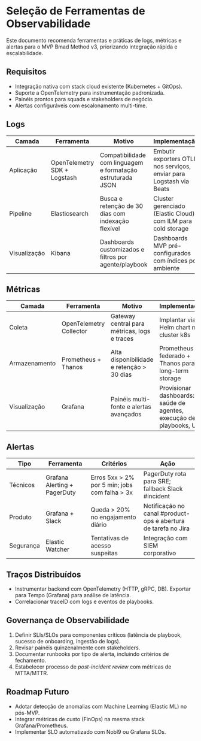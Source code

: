 # Seleção de Ferramentas de Observabilidade

Este documento recomenda ferramentas e práticas de logs, métricas e alertas para o MVP Bmad Method v3, priorizando integração rápida e escalabilidade.

## Requisitos

- Integração nativa com stack cloud existente (Kubernetes + GitOps).
- Suporte a OpenTelemetry para instrumentação padronizada.
- Painéis prontos para squads e stakeholders de negócio.
- Alertas configuráveis com escalonamento multi-time.

## Logs

| Camada | Ferramenta | Motivo | Implementação |
|--------|------------|--------|---------------|
| Aplicação | OpenTelemetry SDK + Logstash | Compatibilidade com linguagem e formatação estruturada JSON | Embutir exporters OTLP nos serviços, enviar para Logstash via Beats |
| Pipeline | Elasticsearch | Busca e retenção de 30 dias com indexação flexível | Cluster gerenciado (Elastic Cloud) com ILM para cold storage |
| Visualização | Kibana | Dashboards customizados e filtros por agente/playbook | Dashboards MVP pré-configurados com índices por ambiente |

## Métricas

| Camada | Ferramenta | Motivo | Implementação |
|--------|------------|--------|---------------|
| Coleta | OpenTelemetry Collector | Gateway central para métricas, logs e traces | Implantar via Helm chart no cluster k8s |
| Armazenamento | Prometheus + Thanos | Alta disponibilidade e retenção > 30 dias | Prometheus federado + Thanos para long-term storage |
| Visualização | Grafana | Painéis multi-fonte e alertas avançados | Provisionar dashboards: saúde de agentes, execução de playbooks, UX | 

## Alertas

| Tipo | Ferramenta | Critérios | Ação |
|------|------------|----------|------|
| Técnicos | Grafana Alerting + PagerDuty | Erros 5xx > 2% por 5 min; jobs com falha > 3x | PagerDuty rota para SRE; fallback Slack #incident |
| Produto | Grafana + Slack | Queda > 20% no engajamento diário | Notificação no canal #product-ops e abertura de tarefa no Jira |
| Segurança | Elastic Watcher | Tentativas de acesso suspeitas | Integração com SIEM corporativo |

## Traços Distribuídos

- Instrumentar backend com OpenTelemetry (HTTP, gRPC, DB). Exportar para Tempo (Grafana) para análise de latência.
- Correlacionar traceID com logs e eventos de playbooks.

## Governança de Observabilidade

1. Definir SLIs/SLOs para componentes críticos (latência de playbook, sucesso de onboarding, ingestão de logs).
2. Revisar painéis quinzenalmente com stakeholders.
3. Documentar runbooks por tipo de alerta, incluindo critérios de fechamento.
4. Estabelecer processo de _post-incident review_ com métricas de MTTA/MTTR.

## Roadmap Futuro

- Adotar detecção de anomalias com Machine Learning (Elastic ML) no pós-MVP.
- Integrar métricas de custo (FinOps) na mesma stack Grafana/Prometheus.
- Implementar SLO automatizado com Nobl9 ou Grafana SLOs.

